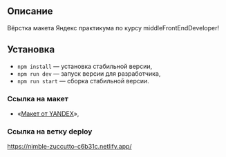 ## Описание

Вёрстка макета Яндекс практикума по курсу middleFrontEndDeveloper!

## Установка

- `npm install` — установка стабильной версии,
- `npm run dev` — запуск версии для разработчика,
- `npm run start` — сборка стабильной версии.

### **Ссылка на макет**

- «[Макет от YANDEX](https://www.figma.com/file/jF5fFFzgGOxQeB4CmKWTiE/Chat_external_link?node-id=0%3A1)»,

### **Ссылка на ветку deploy**

https://nimble-zuccutto-c6b31c.netlify.app/